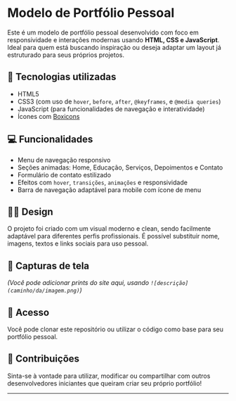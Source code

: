 # Modelo de Portfólio Pessoal

Este é um modelo de portfólio pessoal desenvolvido com foco em responsividade e interações modernas usando **HTML, CSS e JavaScript**. Ideal para quem está buscando inspiração ou deseja adaptar um layout já estruturado para seus próprios projetos.

## 🚀 Tecnologias utilizadas

- HTML5
- CSS3 (com uso de `hover`, `before`, `after`, `@keyframes`, e `@media queries`)
- JavaScript (para funcionalidades de navegação e interatividade)
- Ícones com [Boxicons](https://boxicons.com/)

## 💻 Funcionalidades

- Menu de navegação responsivo
- Seções animadas: Home, Educação, Serviços, Depoimentos e Contato
- Formulário de contato estilizado
- Efeitos com `hover`, `transições`, `animações` e responsividade
- Barra de navegação adaptável para mobile com ícone de menu

## 🧑‍🎨 Design

O projeto foi criado com um visual moderno e clean, sendo facilmente adaptável para diferentes perfis profissionais. É possível substituir nome, imagens, textos e links sociais para uso pessoal.

## 📸 Capturas de tela

*(Você pode adicionar prints do site aqui, usando `![descrição](caminho/da/imagem.png)`)*

## 🔗 Acesso

Você pode clonar este repositório ou utilizar o código como base para seu portfólio pessoal.

## 🤝 Contribuições

Sinta-se à vontade para utilizar, modificar ou compartilhar com outros desenvolvedores iniciantes que queiram criar seu próprio portfólio!

---

